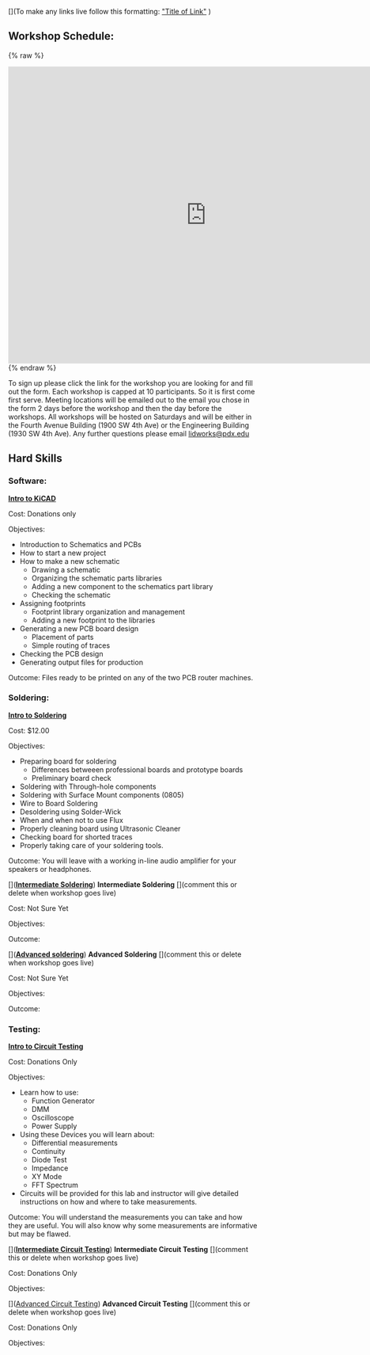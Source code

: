 [](To make any links live follow this formatting:
["Title of Link"](Link)
)
## Workshop Schedule:
{% raw %}
<iframe src="https://calendar.google.com/calendar/embed?title=L.I.D.%20Workshops&amp;height=600&amp;wkst=1&amp;bgcolor=%23FFFFFF&amp;ctz=America%2FLos_Angeles" style="border-width:0" width="800" height="600" frameborder="0" scrolling="no"></iframe>
{% endraw %}

To sign up please click the link for the workshop you are looking for and fill out the form.  Each workshop is capped at 10 participants.  So it is first come first serve.  Meeting locations will be emailed out to the email you chose in the form 2 days before the workshop and then the day before the workshops.  All workshops will be hosted on Saturdays and will be either in the Fourth Avenue Building (1900 SW 4th Ave) or the Engineering Building (1930 SW 4th Ave).  Any further questions please email <lidworks@pdx.edu>

## Hard Skills

### Software:

**[Intro to KiCAD](https://docs.google.com/a/pdx.edu/forms/d/1NqQocyWuhxk0pj_jTsWhFvMnmeMwicBxHlcDnYSgR-E/viewform)**

Cost: Donations only 

Objectives:
* Introduction to Schematics and PCBs
* How to start a new project
* How to make a new schematic
    * Drawing a schematic
    * Organizing the schematic parts libraries
    * Adding a new component to the schematics part library
    * Checking the schematic
* Assigning footprints
    * Footprint library organization and management
    * Adding a new footprint to the libraries
* Generating a new PCB board design
    * Placement of parts
    * Simple routing of traces
* Checking the PCB design
* Generating output files for production

Outcome:  Files ready to be printed on any of the two PCB router machines. 

### Soldering:

**[Intro to Soldering](https://docs.google.com/forms/d/1IS-XLif4VmlFMcx-erP73_9ocsrlIxmJXUkPCWGgzTQ/viewform?usp=send_form)**

Cost: $12.00

Objectives:
* Preparing board for soldering
    * Differences betweeen professional boards and prototype boards
    * Preliminary board check
* Soldering with Through-hole components
* Soldering with Surface Mount components (0805)
* Wire to Board Soldering
* Desoldering using Solder-Wick
* When and when not to use Flux
* Properly cleaning board using Ultrasonic Cleaner
* Checking board for shorted traces
* Properly taking care of your soldering tools.  

Outcome:  You will leave with a working in-line audio amplifier for your speakers or headphones. 

[](**[Intermediate Soldering](https://docs.google.com/a/pdx.edu/forms/d/1OJ-QdR-m-IoBkpHX8NEEv9BMLgh1l4CMEo0rQkFKDXY/viewform)**)
**Intermediate Soldering** [](comment this or delete when workshop goes live)

Cost: Not Sure Yet

Objectives:

Outcome:

[](**[Advanced soldering](https://docs.google.com/a/pdx.edu/forms/d/1F2Vi0Zanwu-Xg0Rop456lxvzkojYpnrLrhOLsyCfVls/viewform)**)
**Advanced Soldering** [](comment this or delete when workshop goes live)

Cost: Not Sure Yet

Objectives: 

Outcome:


### Testing:

**[Intro to Circuit Testing](https://docs.google.com/a/pdx.edu/forms/d/1fx1uiF50ap_Bx9dQG1hB81Zk0g43SOweIBmC70ACPn0/viewform)**
  
Cost: Donations Only

Objectives:

* Learn how to use:
    * Function Generator
    * DMM
    * Oscilloscope
    * Power Supply
* Using these Devices you will learn about:
    * Differential measurements
    * Continuity
    * Diode Test
    * Impedance
    * XY Mode
    * FFT Spectrum
* Circuits will be provided for this lab and instructor will give detailed instructions on how and where to take measurements.  

Outcome:  You will understand the measurements you can take and how they are useful.  You will also know why some measurements are informative but may be flawed.  


[](**[Intermediate Circuit Testing](https://docs.google.com/a/pdx.edu/forms/d/1yalsAhJ_5NpEb8k0pBzpTgqrTmSvf1QCjOPLnOq_lWk/viewform)**)
**Intermediate Circuit Testing** [](comment this or delete when workshop goes live)

Cost: Donations Only

Objectives: 

[]([Advanced Circuit Testing](https://docs.google.com/a/pdx.edu/forms/d/1yalsAhJ_5NpEb8k0pBzpTgqrTmSvf1QCjOPLnOq_lWk/viewform))
**Advanced Circuit Testing** [](comment this or delete when workshop goes live)

Cost: Donations Only

Objectives:

